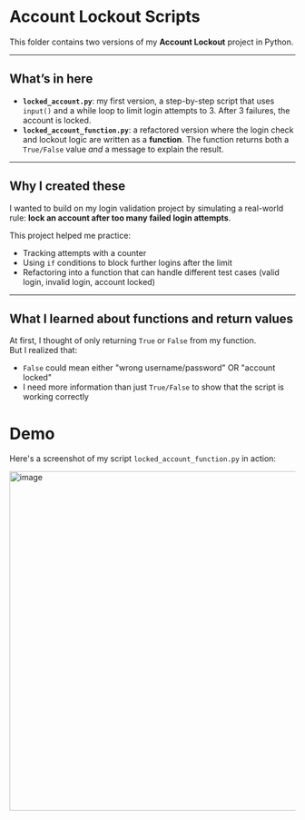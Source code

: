 # Account Lockout Scripts  

This folder contains two versions of my **Account Lockout** project in Python.  

---

## What’s in here  
- **`locked_account.py`**: my first version, a step-by-step script that uses `input()` and a while loop to limit login attempts to 3. After 3 failures, the account is locked.  
- **`locked_account_function.py`**: a refactored version where the login check and lockout logic are written as a **function**. The function returns both a `True/False` value *and* a message to explain the result.  

---

## Why I created these  
I wanted to build on my login validation project by simulating a real-world rule: **lock an account after too many failed login attempts**.  

This project helped me practice:  
- Tracking attempts with a counter  
- Using `if` conditions to block further logins after the limit  
- Refactoring into a function that can handle different test cases (valid login, invalid login, account locked)  

---

## What I learned about functions and return values  
At first, I thought of only returning `True` or `False` from my function.  
But I realized that:  
- `False` could mean either "wrong username/password" OR "account locked"  
- I need more information than just `True/False` to show that the script is working correctly

# Demo

Here's a screenshot of my script `locked_account_function.py` in action: 

<img width="1645" height="598" alt="image" src="https://github.com/user-attachments/assets/4d9d3ec8-500c-4258-b5d4-5c6ff044e8c2" />
